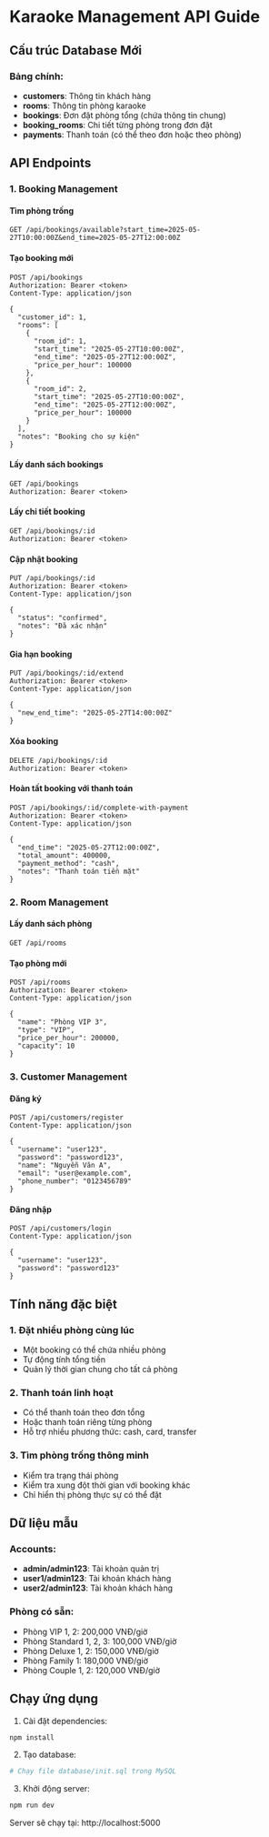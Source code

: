 # Karaoke Management API Guide

## Cấu trúc Database Mới

### Bảng chính:
- **customers**: Thông tin khách hàng
- **rooms**: Thông tin phòng karaoke
- **bookings**: Đơn đặt phòng tổng (chứa thông tin chung)
- **booking_rooms**: Chi tiết từng phòng trong đơn đặt
- **payments**: Thanh toán (có thể theo đơn hoặc theo phòng)

## API Endpoints

### 1. Booking Management

#### Tìm phòng trống
```
GET /api/bookings/available?start_time=2025-05-27T10:00:00Z&end_time=2025-05-27T12:00:00Z
```

#### Tạo booking mới
```
POST /api/bookings
Authorization: Bearer <token>
Content-Type: application/json

{
  "customer_id": 1,
  "rooms": [
    {
      "room_id": 1,
      "start_time": "2025-05-27T10:00:00Z",
      "end_time": "2025-05-27T12:00:00Z",
      "price_per_hour": 100000
    },
    {
      "room_id": 2,
      "start_time": "2025-05-27T10:00:00Z",
      "end_time": "2025-05-27T12:00:00Z",
      "price_per_hour": 100000
    }
  ],
  "notes": "Booking cho sự kiện"
}
```

#### Lấy danh sách bookings
```
GET /api/bookings
Authorization: Bearer <token>
```

#### Lấy chi tiết booking
```
GET /api/bookings/:id
Authorization: Bearer <token>
```

#### Cập nhật booking
```
PUT /api/bookings/:id
Authorization: Bearer <token>
Content-Type: application/json

{
  "status": "confirmed",
  "notes": "Đã xác nhận"
}
```

#### Gia hạn booking
```
PUT /api/bookings/:id/extend
Authorization: Bearer <token>
Content-Type: application/json

{
  "new_end_time": "2025-05-27T14:00:00Z"
}
```

#### Xóa booking
```
DELETE /api/bookings/:id
Authorization: Bearer <token>
```

#### Hoàn tất booking với thanh toán
```
POST /api/bookings/:id/complete-with-payment
Authorization: Bearer <token>
Content-Type: application/json

{
  "end_time": "2025-05-27T12:00:00Z",
  "total_amount": 400000,
  "payment_method": "cash",
  "notes": "Thanh toán tiền mặt"
}
```

### 2. Room Management

#### Lấy danh sách phòng
```
GET /api/rooms
```

#### Tạo phòng mới
```
POST /api/rooms
Authorization: Bearer <token>
Content-Type: application/json

{
  "name": "Phòng VIP 3",
  "type": "VIP",
  "price_per_hour": 200000,
  "capacity": 10
}
```

### 3. Customer Management

#### Đăng ký
```
POST /api/customers/register
Content-Type: application/json

{
  "username": "user123",
  "password": "password123",
  "name": "Nguyễn Văn A",
  "email": "user@example.com",
  "phone_number": "0123456789"
}
```

#### Đăng nhập
```
POST /api/customers/login
Content-Type: application/json

{
  "username": "user123",
  "password": "password123"
}
```

## Tính năng đặc biệt

### 1. Đặt nhiều phòng cùng lúc
- Một booking có thể chứa nhiều phòng
- Tự động tính tổng tiền
- Quản lý thời gian chung cho tất cả phòng

### 2. Thanh toán linh hoạt
- Có thể thanh toán theo đơn tổng
- Hoặc thanh toán riêng từng phòng
- Hỗ trợ nhiều phương thức: cash, card, transfer

### 3. Tìm phòng trống thông minh
- Kiểm tra trạng thái phòng
- Kiểm tra xung đột thời gian với booking khác
- Chỉ hiển thị phòng thực sự có thể đặt

## Dữ liệu mẫu

### Accounts:
- **admin/admin123**: Tài khoản quản trị
- **user1/admin123**: Tài khoản khách hàng
- **user2/admin123**: Tài khoản khách hàng

### Phòng có sẵn:
- Phòng VIP 1, 2: 200,000 VNĐ/giờ
- Phòng Standard 1, 2, 3: 100,000 VNĐ/giờ
- Phòng Deluxe 1, 2: 150,000 VNĐ/giờ
- Phòng Family 1: 180,000 VNĐ/giờ
- Phòng Couple 1, 2: 120,000 VNĐ/giờ

## Chạy ứng dụng

1. Cài đặt dependencies:
```bash
npm install
```

2. Tạo database:
```bash
# Chạy file database/init.sql trong MySQL
```

3. Khởi động server:
```bash
npm run dev
```

Server sẽ chạy tại: http://localhost:5000
